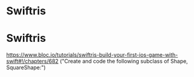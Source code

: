 # Swiftris
# Swiftris
https://www.bloc.io/tutorials/swiftris-build-your-first-ios-game-with-swift#!/chapters/682 ("Create and code the following subclass of Shape, SquareShape:")
